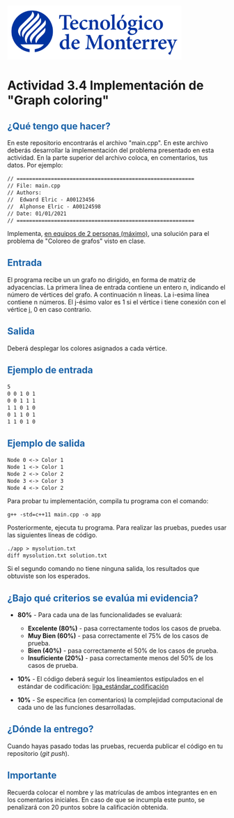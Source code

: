 ![Tec de Monterrey](images/logotecmty.png)
# Actividad 3.4 Implementación de "Graph coloring"

## <span style="color: rgb(26, 99, 169);">¿Qué tengo que hacer?</span>
En este repositorio encontrarás el archivo "main.cpp". En este archivo deberás desarrollar la implementación del problema presentado en esta actividad.  En la parte superior del archivo coloca, en comentarios, tus datos. Por ejemplo:
```
// =========================================================
// File: main.cpp
// Authors:
//  Edward Elric - A00123456
//  Alphonse Elric - A00124598
// Date: 01/01/2021
// =========================================================
```
Implementa, <span style="text-decoration-line: underline;">en equipos de 2 personas (máximo)</span>, una solución para el problema de "Coloreo de grafos" visto en clase.

## <span style="color: rgb(26, 99, 169);">**Entrada**</span>
El programa recibe un un grafo no dirigido, en forma de matriz de adyacencias. La primera línea de entrada contiene un entero n, indicando el número de vértices del grafo. A continuación n líneas. La i-esima línea contiene n números.  El j-ésimo valor es 1 si el vértice i tiene conexión con el vértice j, 0 en caso contrario.

## <span style="color: rgb(26, 99, 169);">**Salida**</span>
Deberá desplegar los colores asignados a cada vértice.

## <span style="color: rgb(26, 99, 169);">**Ejemplo de entrada**</span>
```
5
0 0 1 0 1
0 0 1 1 1
1 1 0 1 0
0 1 1 0 1
1 1 0 1 0
```

## <span style="color: rgb(26, 99, 169);">**Ejemplo de salida**</span>
```
Node 0 <-> Color 1
Node 1 <-> Color 1
Node 2 <-> Color 2
Node 3 <-> Color 3
Node 4 <-> Color 2
```

Para probar tu implementación, compila tu programa con el comando:
```
g++ -std=c++11 main.cpp -o app
```
Posteriormente, ejecuta tu programa. Para realizar las pruebas, puedes usar las siguientes líneas de código.
```
./app > mysolution.txt
diff mysolution.txt solution.txt
```
Si el segundo comando no tiene ninguna salida, los resultados que obtuviste son los esperados.

## <span style="color: rgb(26, 99, 169);">**¿Bajo qué criterios se evalúa mi evidencia?**</span>

- **80%** - Para cada una de las funcionalidades se evaluará:

    - **Excelente (80%)** - pasa correctamente todos los casos de prueba.
    - **Muy Bien (60%)** - pasa correctamente el 75% de los casos de prueba.
    - **Bien (40%)** - pasa correctamente el 50% de los casos de prueba.
    - **Insuficiente (20%)** - pasa correctamente menos del 50% de los casos de prueba.

- **10%** - El código deberá seguir los lineamientos estipulados en el estándar de codificación: <span class="instructure_file_holder link_holder">[liga_estándar_codificación](estandar.pdf)</span>
- **10%** - Se especifica (en comentarios) la complejidad computacional de cada uno de las funciones desarrolladas.

## <span style="color: rgb(26, 99, 169);">**¿Dónde la entrego?**</span>
Cuando hayas pasado todas las pruebas, recuerda publicar el código en tu repositorio (*git push*).

## <span style="color: rgb(26, 99, 169);">**Importante**</span>
Recuerda colocar el nombre y las matrículas de ambos integrantes en en los comentarios iniciales. En caso de que se incumpla este punto, se penalizará con 20 puntos sobre la calificación obtenida.
